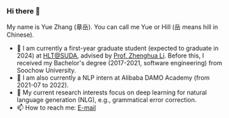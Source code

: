 ### Hi there 👋

My name is Yue Zhang (章岳). You can call me Yue or Hill (岳 means hill in Chinese).

- 🌱 I am currently a first-year graduate student (expected to graduate in 2024) at [HLT@SUDA](http://hlt.suda.edu.cn/), advised by [Prof. Zhenghua Li](http://hlt.suda.edu.cn/~zhli/). Before this, I received my Bachelor's degree (2017-2021, software engineering) from Soochow University.
- 👯 I am also currently a NLP intern at Alibaba DAMO Academy (from 2021-07 to 2022).
- 🤔 My current research interests focus on deep learning for natural language generation (NLG), e.g., grammatical error correction.
- 📫 How to reach me: [E-mail](mailto:hillzhang1999@qq.com)

